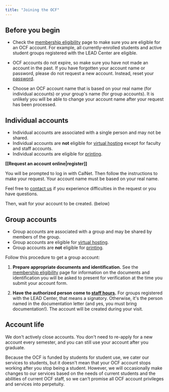 ```yaml
---
title: "Joining the OCF"
---
```


## Before you begin

- Check the [membership eligibility](/docs/membership/eligibility) page to make
  sure you are eligible for an OCF account. For example, all currently-enrolled
  students and active student groups registered with the LEAD Center are
  eligible.

- OCF accounts do not expire, so make sure you have not made an account in the
  past. If you have forgotten your account name or password, please do not
  request a new account. Instead, reset your [password](/docs/services/account).

- Choose an OCF account name that is based on your real name (for individual
  accounts) or your group's name (for group accounts). It is unlikely you will
  be able to change your account name after your request has been processed.

## Individual accounts

- Individual accounts are associated with a single person and may not be
  shared.
- Individual accounts are **not** eligible for [virtual hosting](/docs/services/vhost) except for faculty and staff accounts.
- Individual accounts are eligible for [printing](/docs/services/lab/printing).

**[[Request an account online|register]]**

You will be prompted to log in with CalNet. Then follow the instructions to
make your request. Your account name must be based on your real name.

Feel free to [contact us](/docs/contact) if you experience difficulties in the
request or you have questions.

Then, wait for your account to be created. (below)

## Group accounts

- Group accounts are associated with a group and may be shared by members of
  the group.
- Group accounts are eligible for [virtual hosting](/docs/services/vhost).
- Group accounts are **not** eligible for [printing](/docs/services/lab/printing).

Follow this procedure to get a group account:

1. **Prepare appropriate documents and identification.** See the [membership eligibility](/docs/membership/eligibility) page for information on the
   documents and identification you will be asked to present for verification
   at the time you submit your account form.

2. **Have the authorized person come to [staff hours](/staff-hours).** For
   groups registered with the LEAD Center, that means a signatory. Otherwise,
   it's the person named in the documentation letter (and yes, you must bring
   documentation!). The account will be created during your visit.

## Account life

We don't actively close accounts. You don't need to re-apply for a new account
every semester, and you can still use your account after you graduate.

Because the OCF is funded by students for student use, we cater our services to
students, but it doesn't mean that your OCF account stops working after you
stop being a student. However, we will occasionally make changes to our
services based on the needs of current students and the abilities of current
OCF staff, so we can't promise all OCF account privileges and services into
perpetuity.
